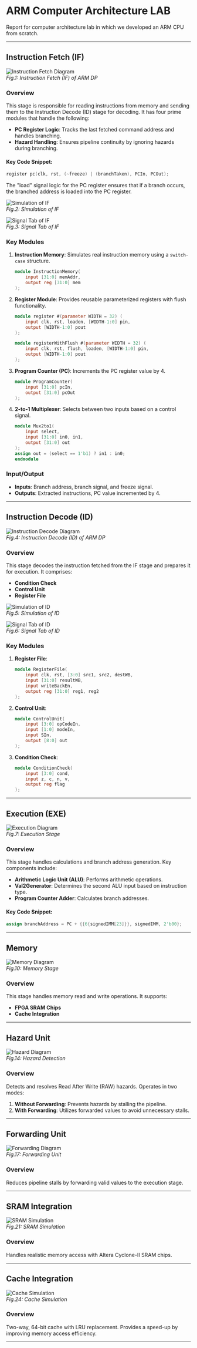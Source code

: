 # **ARM Computer Architecture LAB**

Report for computer architecture lab in which we developed an ARM CPU from scratch.

---

## **Instruction Fetch (IF)**

![Instruction Fetch Diagram](images/image1.png)  
*Fig.1: Instruction Fetch (IF) of ARM DP*

### **Overview**

This stage is responsible for reading instructions from memory and sending them to the Instruction Decode (ID) stage for decoding. It has four prime modules that handle the following:

- **PC Register Logic**: Tracks the last fetched command address and handles branching.
- **Hazard Handling**: Ensures pipeline continuity by ignoring hazards during branching.

#### Key Code Snippet:

```verilog
register pc(clk, rst, (~freeze) | (branchTaken), PCIn, PCOut);
```

The "load" signal logic for the PC register ensures that if a branch occurs, the branched address is loaded into the PC register.

![Simulation of IF](images/image2.png)  
*Fig.2: Simulation of IF*

![Signal Tab of IF](images/image3.png)  
*Fig.3: Signal Tab of IF*

### **Key Modules**

1. **Instruction Memory**: Simulates real instruction memory using a `switch-case` structure.

    ```verilog
    module InstructionMemory(
        input [31:0] memAddr,
        output reg [31:0] mem
    );
    ```

2. **Register Module**: Provides reusable parameterized registers with flush functionality.

    ```verilog
    module register #(parameter WIDTH = 32) (
        input clk, rst, loaden, [WIDTH-1:0] pin,
        output [WIDTH-1:0] pout
    );

    module registerWithFlush #(parameter WIDTH = 32) (
        input clk, rst, flush, loaden, [WIDTH-1:0] pin,
        output [WIDTH-1:0] pout
    );
    ```

3. **Program Counter (PC)**: Increments the PC register value by 4.

    ```verilog
    module ProgramCounter(
        input [31:0] pcIn,
        output [31:0] pcOut
    );
    ```

4. **2-to-1 Multiplexer**: Selects between two inputs based on a control signal.

    ```verilog
    module Mux2to1(
        input select,
        input [31:0] in0, in1,
        output [31:0] out
    );
    assign out = (select == 1'b1) ? in1 : in0;
    endmodule
    ```

### **Input/Output**

- **Inputs**: Branch address, branch signal, and freeze signal.
- **Outputs**: Extracted instructions, PC value incremented by 4.

---

## **Instruction Decode (ID)**

![Instruction Decode Diagram](images/image4.png)  
*Fig.4: Instruction Decode (ID) of ARM DP*

### **Overview**

This stage decodes the instruction fetched from the IF stage and prepares it for execution. It comprises:

- **Condition Check**
- **Control Unit**
- **Register File**

![Simulation of ID](images/image5.png)  
*Fig.5: Simulation of ID*

![Signal Tab of ID](images/image6.png)  
*Fig.6: Signal Tab of ID*

### **Key Modules**

1. **Register File**:

    ```verilog
    module RegisterFile(
        input clk, rst, [3:0] src1, src2, destWB,
        input [31:0] resultWB,
        input writeBackEn,
        output reg [31:0] reg1, reg2
    );
    ```

2. **Control Unit**:

    ```verilog
    module ControlUnit(
        input [3:0] opCodeIn,
        input [1:0] modeIn,
        input SIn,
        output [8:0] out
    );
    ```

3. **Condition Check**:

    ```verilog
    module ConditionCheck(
        input [3:0] cond,
        input z, c, n, v,
        output reg flag
    );
    ```

---

## **Execution (EXE)**

![Execution Diagram](images/image7.png)  
*Fig.7: Execution Stage*

### **Overview**

This stage handles calculations and branch address generation. Key components include:

- **Arithmetic Logic Unit (ALU)**: Performs arithmetic operations.
- **Val2Generator**: Determines the second ALU input based on instruction type.
- **Program Counter Adder**: Calculates branch addresses.

#### Key Code Snippet:

```verilog
assign branchAddress = PC + {{6{signedIMM[23]}}, signedIMM, 2'b00};
```

---

## **Memory**

![Memory Diagram](images/image10.png)  
*Fig.10: Memory Stage*

### **Overview**

This stage handles memory read and write operations. It supports:

- **FPGA SRAM Chips**
- **Cache Integration**

---

## **Hazard Unit**

![Hazard Diagram](images/image15.png)  
*Fig.14: Hazard Detection*

### **Overview**

Detects and resolves Read After Write (RAW) hazards. Operates in two modes:

1. **Without Forwarding**: Prevents hazards by stalling the pipeline.
2. **With Forwarding**: Utilizes forwarded values to avoid unnecessary stalls.

---

## **Forwarding Unit**

![Forwarding Diagram](images/image17.png)  
*Fig.17: Forwarding Unit*

### **Overview**

Reduces pipeline stalls by forwarding valid values to the execution stage.

---

## **SRAM Integration**

![SRAM Simulation](images/image22.png)  
*Fig.21: SRAM Simulation*

### **Overview**

Handles realistic memory access with Altera Cyclone-II SRAM chips.

---

## **Cache Integration**

![Cache Simulation](images/image25.png)  
*Fig.24: Cache Simulation*

### **Overview**

Two-way, 64-bit cache with LRU replacement. Provides a speed-up by improving memory access efficiency.

---

